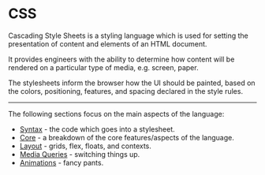 # CSS

Cascading Style Sheets is a styling language which is used for setting the presentation of content and elements of an HTML document.

It provides engineers with the ability to determine how content will be rendered on a particular type of media, e.g. screen, paper.

The stylesheets inform the browser how the UI should be painted, based on the colors, positioning, features, and spacing declared in the style rules.

---

The following sections focus on the main aspects of the language:

- [Syntax](syntax) - the code which goes into a stylesheet.
- [Core](core) - a breakdown of the core features/aspects of the language.
- [Layout](layout) - grids, flex, floats, and contexts.
- [Media Queries](media-queries) - switching things up.
- [Animations](animations) - fancy pants.
